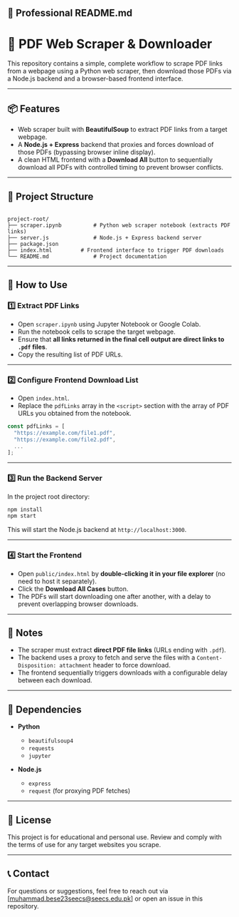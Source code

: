 
## 📄 Professional README.md


# 📄 PDF Web Scraper & Downloader

This repository contains a simple, complete workflow to scrape PDF links from a webpage using a Python web scraper, then download those PDFs via a Node.js backend and a browser-based frontend interface.

---

## 📦 Features

- Web scraper built with **BeautifulSoup** to extract PDF links from a target webpage.
- A **Node.js + Express** backend that proxies and forces download of those PDFs (bypassing browser inline display).
- A clean HTML frontend with a **Download All** button to sequentially download all PDFs with controlled timing to prevent browser conflicts.

---

## 📂 Project Structure

```

project-root/
├── scraper.ipynb          # Python web scraper notebook (extracts PDF links)
├── server.js              # Node.js + Express backend server
├── package.json
├── index.html         # Frontend interface to trigger PDF downloads
└── README.md              # Project documentation

````

---

## 🚀 How to Use

### 1️⃣ Extract PDF Links

- Open `scraper.ipynb` using Jupyter Notebook or Google Colab.
- Run the notebook cells to scrape the target webpage.
- Ensure that **all links returned in the final cell output are direct links to `.pdf` files**.
- Copy the resulting list of PDF URLs.

---

### 2️⃣ Configure Frontend Download List

- Open `index.html`.
- Replace the `pdfLinks` array in the `<script>` section with the array of PDF URLs you obtained from the notebook.

```javascript
const pdfLinks = [
  "https://example.com/file1.pdf",
  "https://example.com/file2.pdf",
  ...
];
````

---

### 3️⃣ Run the Backend Server

In the project root directory:

```bash
npm install
npm start
```

This will start the Node.js backend at `http://localhost:3000`.

---

### 4️⃣ Start the Frontend

* Open `public/index.html` by **double-clicking it in your file explorer** (no need to host it separately).
* Click the **Download All Cases** button.
* The PDFs will start downloading one after another, with a delay to prevent overlapping browser downloads.

---

## 📌 Notes

* The scraper must extract **direct PDF file links** (URLs ending with `.pdf`).
* The backend uses a proxy to fetch and serve the files with a `Content-Disposition: attachment` header to force download.
* The frontend sequentially triggers downloads with a configurable delay between each download.

---

## 💾 Dependencies

* **Python**

  * `beautifulsoup4`
  * `requests`
  * `jupyter`
* **Node.js**

  * `express`
  * `request` (for proxying PDF fetches)

---

## 📃 License

This project is for educational and personal use. Review and comply with the terms of use for any target websites you scrape.

---

## 📞 Contact

For questions or suggestions, feel free to reach out via \[[muhammad.bese23seecs@seecs.edu.pk](mailto:your_email@example.com)] or open an issue in this repository.

